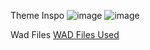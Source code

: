 Theme Inspo
![image](https://github.com/user-attachments/assets/60b543ca-1d5e-49b6-a615-fdc99984de03)
![image](https://github.com/user-attachments/assets/a01ebc0a-0063-46b8-bf43-9a9151c0d09b)

Wad Files
[WAD Files Used](https://github.com/IKFARI01/QuakeSinglePlayer/tree/main/WADS)

